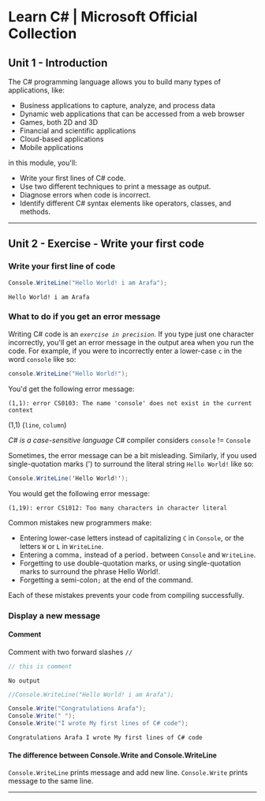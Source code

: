 # Learn C# | Microsoft Official Collection

## Unit 1 - Introduction

The C# programming language allows you to build many types of applications, like:

  - Business applications to capture, analyze, and process data
  - Dynamic web applications that can be accessed from a web browser
  - Games, both 2D and 3D
  - Financial and scientific applications
  - Cloud-based applications
  - Mobile applications

in this module, you'll:

  - Write your first lines of C# code.
  - Use two different techniques to print a message as output.
  - Diagnose errors when code is incorrect.
  - Identify different C# syntax elements like operators, classes, and methods.


---

## Unit 2 - Exercise - Write your first code

### Write your first line of code

```C#
Console.WriteLine("Hello World! i am Arafa");
```
~~~
Hello World! i am Arafa
~~~

### What to do if you get an error message

Writing C# code is an *`exercise in precision`*. If you type just one character incorrectly, you'll get an error message in the output area when you run the code.
For example, if you were to incorrectly enter a lower-case `c` in the word `console` like so:

```C#
console.WriteLine("Hello World!");
```
You'd get the following error message:
~~~
(1,1): error CS0103: The name 'console' does not exist in the current context
~~~
(1,1) (`line`, `column`)

*C# is a case-sensitive language*
C# compiler considers `console` != `Console`


Sometimes, the error message can be a bit misleading.
Similarly, if you used single-quotation marks (') to surround the literal string `Hello World!` like so:


```C#
Console.WriteLine('Hello World!');
```
You would get the following error message:
~~~
(1,19): error CS1012: Too many characters in character literal
~~~


Common mistakes new programmers make:

  - Entering lower-case letters instead of capitalizing `C` in `Console`, or the letters `W` or `L` in `WriteLine`.
  - Entering a comma`,` instead of a period`.` between `Console` and `WriteLine`.
  - Forgetting to use double-quotation marks, or using single-quotation marks to surround the phrase Hello World!.
  - Forgetting a semi-colon`;` at the end of the command.

Each of these mistakes prevents your code from compiling successfully.

### Display a new message

#### Comment

Comment with two forward slashes `//`

```C#
// this is comment 
```
~~~
No output
~~~


```C#
//Console.WriteLine("Hello World! i am Arafa");

Console.Write("Congratulations Arafa");
Console.Write(" ");
Console.Write("I wrote My first lines of C# code");
```
~~~
Congratulations Arafa I wrote My first lines of C# code
~~~

#### The difference between Console.Write and Console.WriteLine
`Console.WriteLine`  prints message and add new line.
`Console.Write`  prints message to the same line.  

---

```C#
```
~~~
~~~




```C#
```
~~~
~~~




```C#
```
~~~
~~~




```C#
```
~~~
~~~




```C#
```
~~~
~~~




```C#
```
~~~
~~~




```C#
```
~~~
~~~




```C#
```
~~~
~~~




```C#
```
~~~
~~~




```C#
```
~~~
~~~




```C#
```
~~~
~~~




```C#
```
~~~
~~~




```C#
```
~~~
~~~




```C#
```
~~~
~~~




```C#
```
~~~
~~~




```C#
```
~~~
~~~




```C#
```
~~~
~~~




```C#
```
~~~
~~~




```C#
```
~~~
~~~










```C#
```
~~~
~~~




